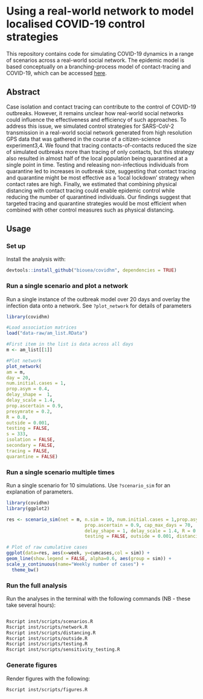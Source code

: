 # Using a real-world network to model localised COVID-19 control strategies


This repository contains code for simulating COVID-19 dynamics in a range of scenarios across a real-world social network. The epidemic model is based conceptually on a branching-process model of contact-tracing and COVID-19, which can be accessed [here](https://github.com/cmmid/ringbp).



## Abstract
Case isolation and contact tracing can contribute to the control of COVID-19 outbreaks. However, it remains unclear how real-world social networks could influence the effectiveness and efficiency of such approaches. To address this issue, we simulated control strategies for SARS-CoV-2 transmission in a real-world social network generated from high resolution GPS data that was gathered in the course of a citizen-science experiment3,4. We found that tracing contacts-of-contacts reduced the size of simulated outbreaks more than tracing of only contacts, but this strategy also resulted in almost half of the local population being quarantined at a single point in time. Testing and releasing non-infectious individuals from quarantine led to increases in outbreak size, suggesting that contact tracing and quarantine might be most effective as a ‘local lockdown’ strategy when contact rates are high. Finally, we estimated that combining physical distancing with contact tracing could enable epidemic control while reducing the number of quarantined individuals. Our findings suggest that targeted tracing and quarantine strategies would be most efficient when combined with other control measures such as physical distancing.

## Usage

### Set up

Install the analysis with: 

```r
devtools::install_github("biouea/covidhm", dependencies = TRUE)
```


### Run a single scenario and plot a network

Run a single instance of the outbreak model over 20 days and overlay the infection data onto a network. See `?plot_network` for details of parameters

```r
library(covidhm)

#Load association matrices
load("data-raw/am_list.RData")

#First item in the list is data across all days
m <- am_list[[1]]

#Plot network
plot_network(
am = m,
day = 20,
num.initial.cases = 1,
prop.asym = 0.4,
delay_shape =  1,
delay_scale = 1.4,
prop.ascertain = 0.9,
presymrate = 0.2,
R = 0.8,
outside = 0.001,
testing = FALSE,
s = 333,
isolation = FALSE,
secondary = FALSE,
tracing = FALSE,
quarantine = FALSE)

```



### Run a single scenario multiple times

Run a single scenario for 10 simulations. Use `?scenario_sim` for an explanation of parameters.

```r
library(covidhm)
library(ggplot2)

res <- scenario_sim(net = m, n.sim = 10, num.initial.cases = 1,prop.asym=0.4,
                             prop.ascertain = 0.9, cap_max_days = 70,
                             delay_shape = 1, delay_scale = 1.4, R = 0.8, presymrate = 0.2, scenario = "nothing",
                             testing = FALSE, outside = 0.001, distancing = 0)

# Plot of raw cumulative cases
ggplot(data=res, aes(x=week, y=cumcases,col = sim)) +
geom_line(show.legend = FALSE, alpha=0.6, aes(group = sim)) +
scale_y_continuous(name="Weekly number of cases") +
  theme_bw()

```

### Run the full analysis

Run the analyses in the terminal with the following commands (NB - these take several hours):

```bash

Rscript inst/scripts/scenarios.R
Rscript inst/scripts/network.R
Rscript inst/scripts/distancing.R
Rscript inst/scripts/outside.R
Rscript inst/scripts/testing.R
Rscript inst/scripts/sensitivity_testing.R

```

### Generate figures

Render figures with the following:

```bash
Rscript inst/scripts/figures.R

```
